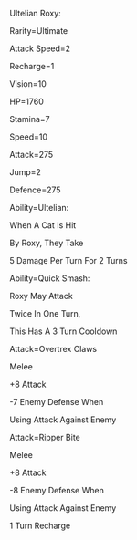 Ultelian Roxy:

Rarity=Ultimate

Attack Speed=2

Recharge=1

Vision=10

HP=1760

Stamina=7

Speed=10

Attack=275

Jump=2

Defence=275

Ability=Ultelian:

When A Cat Is Hit

By Roxy, They Take

5 Damage Per Turn For 2 Turns

Ability=Quick Smash:

Roxy May Attack

Twice In One Turn,

This Has A 3 Turn Cooldown

Attack=Overtrex Claws

Melee

+8 Attack

-7 Enemy Defense When

Using Attack Against Enemy

Attack=Ripper Bite

Melee

+8 Attack

-8 Enemy Defense When

Using Attack Against Enemy

1 Turn Recharge
